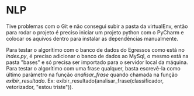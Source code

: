 # NLP

Tive problemas com o Git e não consegui subir a pasta da virtualEnv, então para rodar o projeto é preciso iniciar um projeto python com o PyCharm e colocar os aquivos dentro para instalar as dependências manualmente. 

Para testar o algorítimo com o banco de dados do Egressos como está no *index.py*, é preciso adicionar o banco de dados ao MySql, o mesmo está na pasta "bases" e só precisa ser importado para o servidor local da máquina.
Para testar o algorítimo com uma frase qualquer, basta escrevê-la como último parâmetro na função *analisar_frase* quando chamada na função *exibir_resultado*. Ex: exibir_resultado(analisar_frase(classificador, vetorizador, "estou triste")).
